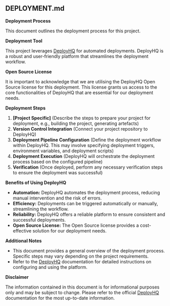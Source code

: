 ## DEPLOYMENT.md

**Deployment Process**

This document outlines the deployment process for this project.

**Deployment Tool**

This project leverages [DeployHQ](https://www.deployhq.com/) for automated deployments. DeployHQ is a robust and user-friendly platform that streamlines the deployment workflow.

**Open Source License**

It is important to acknowledge that we are utilising the DeployHQ Open Source license for this deployment. This license grants us access to the core functionalities of DeployHQ that are essential for our deployment needs.

**Deployment Steps**

1.  **[Project Specific]** (Describe the steps to prepare your project for deployment, e.g., building the project, generating artefacts)
2.  **Version Control Integration** (Connect your project repository to DeployHQ)
3.  **Deployment Pipeline Configuration** (Define the deployment workflow within DeployHQ. This may involve specifying deployment triggers, environment variables, and deployment scripts)
4.  **Deployment Execution** (DeployHQ will orchestrate the deployment process based on the configured pipeline)
5.  **Verification** (Once deployed, perform any necessary verification steps to ensure the deployment was successful)

**Benefits of Using DeployHQ**

-   **Automation:** DeployHQ automates the deployment process, reducing manual intervention and the risk of errors.
-   **Efficiency:** Deployments can be triggered automatically or manually, streamlining the workflow.
-   **Reliability:** DeployHQ offers a reliable platform to ensure consistent and successful deployments.
-   **Open Source License:** The Open Source license provides a cost-effective solution for our deployment needs.

**Additional Notes**

-   This document provides a general overview of the deployment process. Specific steps may vary depending on the project requirements.
-   Refer to the [DeployHQ](https://www.deployhq.com/) documentation for detailed instructions on configuring and using the platform.

**Disclaimer**

The information contained in this document is for informational purposes only and may be subject to change. Please refer to the official [DeployHQ](https://www.deployhq.com/) documentation for the most up-to-date information.
